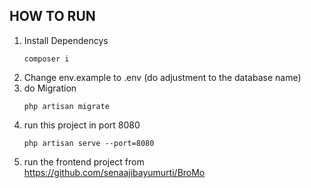 ## HOW TO RUN
1. Install Dependencys
   ```
   composer i
   ```
2. Change env.example to .env (do adjustment to the database name)
3. do Migration
   ```
   php artisan migrate
   ```
4. run this project in port 8080
   ```
   php artisan serve --port=8080
   ```
3. run the frontend project from https://github.com/senaajibayumurti/BroMo
